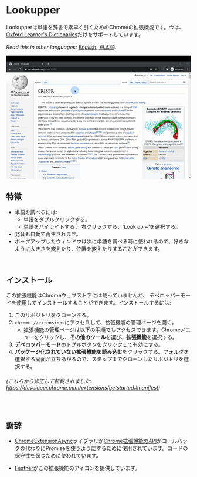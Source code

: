# Lookupper
Lookupperは単語を辞書で素早く引くためのChromeの拡張機能です。今は、 [Oxford Learner's Dictionaries](https://www.oxfordlearnersdictionaries.com/)だけをサポートしています。

*Read this in other languages: [English](README.md), [日本語](README.ja.md).*

<img src="demo/lookupper_demo.gif" alt="Lookupper gif">
<br/>

## 特徴
- 単語を調べるには:
    - 単語をダブルクリックする。
    - 単語をハイライトする、 右クリックする、'Look up ~'を選択する。
- 発音も自動で再生されます。
- ポップアップしたウィンドウは次に単語を調べる時に使われるので、好きなように大きさを変えたり、位置を変えたりすることができます。

<br/>

## インストール
この拡張機能はChromeウェブストアには載っていませんが、 デベロッパーモードを使用してインストールすることができます。インストールするには:

1. このリポジトリをクローンする。
2. `chrome://extensions`にアクセスして、拡張機能の管理ページを開く。
    - 拡張機能の管理ページは以下の手順でもアクセスできます。Chromeメニューをクリックし、**その他のツール**を選び、**拡張機能**を選択する。
3. **デベロッパーモード**のトグルボタンをクリックして有効にする。
4. **パッケージ化されていない拡張機能を読み込む**をクリックする。フォルダを選択する画面が立ちあがるので、ステップ１でクローンしたリポジトリを選択する。

###### (_こちらから修正して転載されました: https://developer.chrome.com/extensions/getstarted#manifest_)

<br/>

## 謝辞
- [ChromeExtensionAsync](https://github.com/KeithHenry/chromeExtensionAsync)ライブラリが[Chrome拡張機能のAPI](https://developer.chrome.com/extensions)がコールバックの代わりにPromiseを使うようにするために使用されています。コードの保守性を保つために使われています。

- [Feather](https://github.com/feathericons/feather)がこの拡張機能のアイコンを提供しています。

